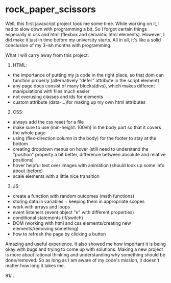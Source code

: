 # rock_paper_scissors
Well, this first javascript project took me some time. While working on it, I had to slow down with programming a bit. So I forgot certain things especially in css and html (flexbox and semantic html elements). However, I did make it just in time before my university starts. All in all, it's like a solid conclusion of my 3-ish months with programming.

What I will carry away from this project:

1. HTML:
- the importance of putting my js code in the right place, so that dom can function properly (alternatively "defer" attribute in the script element)
- any page does consist of many blocks(divs), which makes different manipulations with files much easier
- not overusing classes and ids for elements
- custom attribute (data-...)for making up my own html attributes

2. CSS:
- always add the css reset for a file
- make sure to use (min-height: 100vh) in the body part so that it covers the whole page
- using (flex-direction:column in the body) for the footer to stay at the bottom
- creating dropdown menus on hover (still need to understand the "position" property a bit better, difference between absolute and relative positions)
- hover helpful text over images with animation (should look up some info about :before)
- scale elements with a little nice transition

3. JS:
- create a function with random outcomes (math functions)
- storing data in variables + keeping them in appropriate scopes 
- work with arrays and loops
- event listeners (event object "e" with different properties)
- conditional statements (if/switch)
- DOM (working with html and css elements/creating new elements/removing something)
- how to refresh the page by clicking a button

Amazing and useful experience. It also showed me how important it is being okay with bugs and trying to come up with solutions. Making a new project is more about rational thinking and understanding why something should be done/removed. So as long as I am aware of my code's mission, it doesn't matter how long it takes me.

91/..